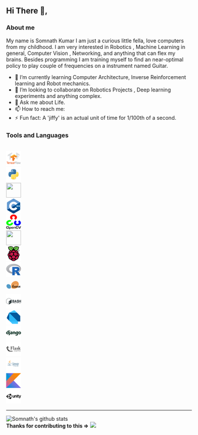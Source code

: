 ## Hi There 👋,

### About me
My name is Somnath Kumar I am just a curious little fella, love computers from my childhood. I am very interested in Robotics , Machine Learning in general, Computer Vision , Networking, and anything that can flex my brains. Besides programming I am training myself to find an near-optimal policy to play couple of frequencies on a instrument named Guitar. 
- 🌱 I’m currently learning Computer Architecture, Inverse Reinforcement learning and Robot mechanics.
- 👯 I’m looking to collaborate on Robotics Projects , Deep learning experiments and anything complex. 
- 💬 Ask me about Life.
- 📫 How to reach me: 
- ⚡ Fun fact: A 'jiffy' is an actual unit of time for 1/100th of a second.
### Tools and Languages
<code>
<img src="https://github.com/github/explore/raw/main/topics/tensorflow/tensorflow.png" width="40" height="40" /> 
<img src="https://github.com/github/explore/raw/main/topics/python/python.png" width="40" height="40" /> 
<img src="https://answers.ros.org/upfiles/14554624266871161.png" width="40" height="40" />
<img src="https://github.com/github/explore/raw/main/topics/cpp/cpp.png" width="40" height="40" /> 
<img src="https://github.com/github/explore/raw/main/topics/opencv/opencv.png" width="40" height="40" />
<img src="https://gym.openai.com/assets/dist/home/header/home-icon-54c30e2345.svg" width="40" height="40" />
<img src="https://github.com/github/explore/raw/main/topics/raspberry-pi/raspberry-pi.png" width="40" height="40" /> 
<img src="https://github.com/github/explore/raw/main/topics/r/r.png" width="40" height="40" /> 
<img src="https://github.com/github/explore/raw/main/topics/scikit-learn/scikit-learn.png" width="40" height="40" /> 
<img src="https://github.com/github/explore/raw/main/topics/bash/bash.png" width="40" height="40" /> 
<img src="https://github.com/github/explore/raw/main/topics/dart/dart.png" width="40" height="40" /> 
<img src="https://github.com/github/explore/raw/main/topics/django/django.png" width="40" height="40" /> 
<img src="https://github.com/github/explore/raw/main/topics/flask/flask.png" width="40" height="40" /> 
<img src="https://github.com/github/explore/raw/main/topics/java/java.png" width="40" height="40" /> 
<img src="https://github.com/github/explore/raw/main/topics/kotlin/kotlin.png" width="40" height="40" />  
<img src="https://github.com/github/explore/raw/main/topics/unity/unity.png" width="40" height="40" /> 
</code><hr/>


![Somnath's github stats](https://github-readme-stats.vercel.app/api?username=hex-plex&show_icons=true&theme=tokyonight&count_private=true&show_icons=true)
<br/>**Thanks for contributing to this =>**
![](https://komarev.com/ghpvc/?username=hex-plex&color=red)
